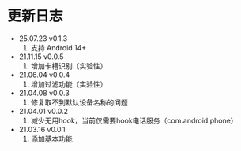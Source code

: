# 更新日志
- 25.07.23 v0.1.3
  1. 支持 Android 14+
- 21.11.15 v0.0.5
  1. 增加卡槽识别（实验性）
- 21.06.04 v0.0.4
  1. 增加过滤功能（实验性）
- 21.04.08 v0.0.3
  1. 修复取不到默认设备名称的问题
- 21.04.01 v0.0.2
  1. 减少无用hook，当前仅需要hook电话服务（com.android.phone）
- 21.03.16 v0.0.1
  1. 添加基本功能